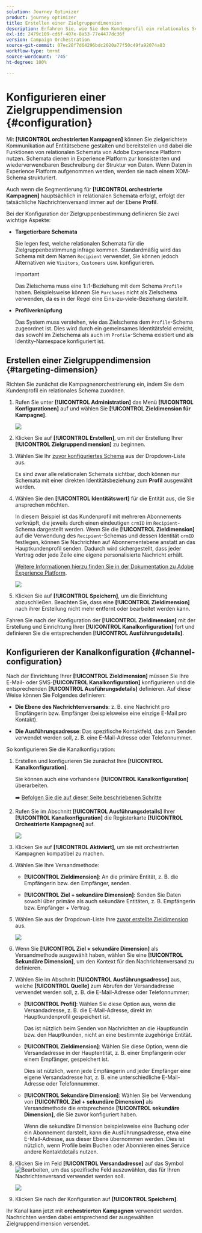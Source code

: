 ```yaml
---
solution: Journey Optimizer
product: journey optimizer
title: Erstellen einer Zielgruppendimension
description: Erfahren Sie, wie Sie dem Kundenprofil ein relationales Schema zuordnen.
exl-id: 2479c109-cd6f-407e-8a53-77e4477dc36f
version: Campaign Orchestration
source-git-commit: 07ec28f7d64296bdc2020a77f50c49fa92074a83
workflow-type: tm+mt
source-wordcount: '745'
ht-degree: 100%

---
```



# Konfigurieren einer Zielgruppendimension {#configuration}

Mit **[!UICONTROL orchestrierten Kampagnen]** können Sie zielgerichtete Kommunikation auf Entitätsebene gestalten und bereitstellen und dabei die Funktionen von relationalen Schemata von Adobe Experience Platform nutzen. Schemata dienen in Experience Platform zur konsistenten und wiederverwendbaren Beschreibung der Struktur von Daten. Wenn Daten in Experience Platform aufgenommen werden, werden sie nach einem XDM-Schema strukturiert.

Auch wenn die Segmentierung für **[!UICONTROL orchestrierte Kampagnen]** hauptsächlich in relationalen Schemata erfolgt, erfolgt der tatsächliche Nachrichtenversand immer auf der Ebene **Profil**.

Bei der Konfiguration der Zielgruppenbestimmung definieren Sie zwei wichtige Aspekte:

* **Targetierbare Schemata**

  Sie legen fest, welche relationalen Schemata für die Zielgruppenbestimmung infrage kommen. Standardmäßig wird das Schema mit dem Namen `Recipient` verwendet, Sie können jedoch Alternativen wie `Visitors`, `Customers` usw. konfigurieren.

  >[!IMPORTANT]
  >
  > Das Zielschema muss eine 1::1-Beziehung mit dem Schema `Profile` haben. Beispielsweise können Sie `Purchases` nicht als Zielschema verwenden, da es in der Regel eine Eins-zu-viele-Beziehung darstellt.

* **Profilverknüpfung**

  Das System muss verstehen, wie das Zielschema dem `Profile`-Schema zugeordnet ist. Dies wird durch ein gemeinsames Identitätsfeld erreicht, das sowohl im Zielschema als auch im `Profile`-Schema existiert und als Identity-Namespace konfiguriert ist.

## Erstellen einer Zielgruppendimension {#targeting-dimension}

Richten Sie zunächst die Kampagnenorchestrierung ein, indem Sie dem Kundenprofil ein relationales Schema zuordnen.

1. Rufen Sie unter **[!UICONTROL Administration]** das Menü **[!UICONTROL Konfigurationen]** auf und wählen Sie **[!UICONTROL Zieldimension für Kampagne]**.

   ![](assets/target-dimension-1.png)

1. Klicken Sie auf **[!UICONTROL Erstellen]**, um mit der Erstellung Ihrer **[!UICONTROL Zielgruppendimension]** zu beginnen.

1. Wählen Sie Ihr [zuvor konfiguriertes Schema](gs-schemas.md) aus der Dropdown-Liste aus.

   Es sind zwar alle relationalen Schemata sichtbar, doch können nur Schemata mit einer direkten Identitätsbeziehung zum **Profil** ausgewählt werden.

1. Wählen Sie den **[!UICONTROL Identitätswert]** für die Entität aus, die Sie ansprechen möchten.

   In diesem Beispiel ist das Kundenprofil mit mehreren Abonnements verknüpft, die jeweils durch einen eindeutigen `crmID` im `Recipient`-Schema dargestellt werden. Wenn Sie die **[!UICONTROL Zieldimension]** auf die Verwendung des `Recipient`-Schemas und dessen Identität `crmID` festlegen, können Sie Nachrichten auf Abonnementebene anstatt an das Hauptkundenprofil senden. Dadurch wird sichergestellt, dass jeder Vertrag oder jede Zeile eine eigene personalisierte Nachricht erhält.

   [Weitere Informationen hierzu finden Sie in der Dokumentation zu Adobe Experience Platform](https://experienceleague.adobe.com/de/docs/experience-platform/xdm/schema/composition#identity).

   ![](assets/target-dimension-2.png)

1. Klicken Sie auf **[!UICONTROL Speichern]**, um die Einrichtung abzuschließen. Beachten Sie, dass eine **[!UICONTROL Zieldimension]** nach ihrer Erstellung nicht mehr entfernt oder bearbeitet werden kann.

Fahren Sie nach der Konfiguration der **[!UICONTROL Zieldimension]** mit der Erstellung und Einrichtung Ihrer **[!UICONTROL Kanalkonfiguration]** fort und definieren Sie die entsprechenden **[!UICONTROL Ausführungsdetails]**.

## Konfigurieren der Kanalkonfiguration {#channel-configuration}

Nach der Einrichtung Ihrer **[!UICONTROL Zieldimension]** müssen Sie Ihre E-Mail- oder SMS-**[!UICONTROL Kanalkonfiguration]** konfigurieren und die entsprechenden **[!UICONTROL Ausführungsdetails]** definieren. Auf diese Weise können Sie Folgendes definieren:

* **Die Ebene des Nachrichtenversands**: z. B. eine Nachricht pro Empfängerin bzw. Empfänger (beispielsweise eine einzige E-Mail pro Kontakt).

* **Die Ausführungsadresse**: Das spezifische Kontaktfeld, das zum Senden verwendet werden soll, z. B. eine E-Mail-Adresse oder Telefonnummer.

So konfigurieren Sie die Kanalkonfiguration:

1. Erstellen und konfigurieren Sie zunächst Ihre **[!UICONTROL Kanalkonfiguration]**.

   Sie können auch eine vorhandene **[!UICONTROL Kanalkonfiguration]** überarbeiten.

   ➡️ [Befolgen Sie die auf dieser Seite beschriebenen Schritte](../email/surface-personalization.md)

1. Rufen Sie im Abschnitt **[!UICONTROL Ausführungsdetails]** Ihrer **[!UICONTROL Kanalkonfiguration]** die Registerkarte **[!UICONTROL Orchestrierte Kampagnen]** auf.

   ![](assets/target-dimension-3.png)

1. Klicken Sie auf **[!UICONTROL Aktiviert]**, um sie mit orchestrierten Kampagnen kompatibel zu machen.

1. Wählen Sie Ihre Versandmethode:

   * **[!UICONTROL Zieldimension]**: An die primäre Entität, z. B. die Empfängerin bzw. den Empfänger, senden.

   * **[!UICONTROL Ziel + sekundäre Dimension]**: Senden Sie Daten sowohl über primäre als auch sekundäre Entitäten, z. B. Empfängerin bzw. Empfänger + Vertrag.

1. Wählen Sie aus der Dropdown-Liste Ihre [zuvor erstellte Zieldimension](#targeting-dimension) aus.

   ![](assets/target-dimension-4.png)

1. Wenn Sie **[!UICONTROL Ziel + sekundäre Dimension]** als Versandmethode ausgewählt haben, wählen Sie eine **[!UICONTROL Sekundäre Dimension]**, um den Kontext für den Nachrichtenversand zu definieren.

1. Wählen Sie im Abschnitt **[!UICONTROL Ausführungsadresse]** aus, welche **[!UICONTROL Quelle]** zum Abrufen der Versandadresse verwendet werden soll, z. B. die E-Mail-Adresse oder Telefonnummer:

   * **[!UICONTROL Profil]**: Wählen Sie diese Option aus, wenn die Versandadresse, z. B. die E-Mail-Adresse, direkt im Hauptkundenprofil gespeichert ist.

     Das ist nützlich beim Senden von Nachrichten an die Hauptkundin bzw. den Hauptkunden, nicht an eine bestimmte zugehörige Entität.

   * **[!UICONTROL Zieldimension]**: Wählen Sie diese Option, wenn die Versandadresse in der Hauptentität, z. B. einer Empfängerin oder einem Empfänger, gespeichert ist.

     Dies ist nützlich, wenn jede Empfängerin und jeder Empfänger eine eigene Versandadresse hat, z. B. eine unterschiedliche E-Mail-Adresse oder Telefonnummer.

   * **[!UICONTROL Sekundäre Dimension]**: Wählen Sie bei Verwendung von **[!UICONTROL Ziel + sekundäre Dimension]** als Versandmethode die entsprechende **[!UICONTROL sekundäre Dimension]**, die Sie zuvor konfiguriert haben.

     Wenn die sekundäre Dimension beispielsweise eine Buchung oder ein Abonnement darstellt, kann die Ausführungsadresse, etwa eine E-Mail-Adresse, aus dieser Ebene übernommen werden. Dies ist nützlich, wenn Profile beim Buchen oder Abonnieren eines Service andere Kontaktdetails nutzen.

1. Klicken Sie im Feld **[!UICONTROL Versandadresse]** auf das Symbol ![Bearbeiten](assets/do-not-localize/edit.svg), um das spezifische Feld auszuwählen, das für Ihren Nachrichtenversand verwendet werden soll.

   ![](assets/target-dimension-4.png)

1. Klicken Sie nach der Konfiguration auf **[!UICONTROL Speichern]**.

Ihr Kanal kann jetzt mit **orchestrierten Kampagnen** verwendet werden. Nachrichten werden dabei entsprechend der ausgewählten Zielgruppendimension versendet.
